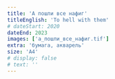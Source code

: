 ```yaml
---
title: 'А пошли все нафиг'
titleEnglish: 'To hell with them'
# dateStart: 2020
dateEnd: 2023
images: ['а_пошли_все_нафиг.tif']
extra: 'бумага, акварель'
size: 'A4'
# display: false
# text: ''
---
```

